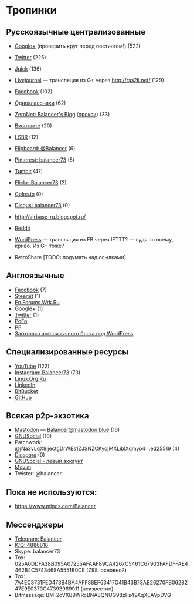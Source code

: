 # Тропинки

## Русскоязычные централизованные

- [Google+](https://plus.google.com/113730597040634449637) (проверить круг перед постингом!) (522)
- [Twitter](https://twitter.com/balancer73) (225)
- [Juick](http://juick.com/Balancer/) (136)
- [Livejournal](http://bal.livejournal.com/) — трансляция из G+ через http://rss2lj.net/ (129)
- [Facebook](https://www.facebook.com/balancer73) (102)
- [Одноклассники](https://ok.ru/profile/22648499178) (62)
- [ZeroNet: Balancer's Blog](http://127.0.0.1:43110/1MaQ4W5D6G52TpBfPACU9k9QcB1DxvHZ5v/) ([прокси](https://proxy.zeronet.a0z.ru/1MaQ4W5D6G52TpBfPACU9k9QcB1DxvHZ5v/)) (33)
- [Вконтакте](https://vk.com/balancer) (20)
- [LSBR](http://ls.balancer.ru/profile/Balancer/created/topics/) (12)
- [Flipboard: @Balancer](https://flipboard.com/@Balancer) (6)
- [Pinterest: balancer73](https://ru.pinterest.com/balancer73/) (5)
- [Tumblr](http://balancer73.tumblr.com/) (4?)
- [Flickr: Balancer73](https://www.flickr.com/photos/39045986@N08/) (2)
- [Golos.io](https://golos.io/@balancer) (0)
- [Disqus: balancer73](https://disqus.com/by/balancer73/) (0)
- http://airbase-ru.blogspot.ru/

- [Reddit](https://www.reddit.com/user/Balancer73/)
- [WordPress](https://balancer73.wordpress.com/) — трансляция из FB через IFTTT? — судя по всему, криво. Из G+ тоже?

- RetroShare [TODO: подумать над ссылками]

## Англоязычные

- [Facebook](https://www.facebook.com/roman.karshiev.9) (7)
- [Steemit](https://steemit.com/@balancer) (1)
- [En.Forums.Wrk.Ru](http://en.forums.wrk.ru/)
- [Google+](https://plus.google.com/111205326799667468448) (1)
- [Twitter](https://twitter.com/Balancer_eng) (1)
- [PoFo](https://www.politicsforum.org/forum/viewtopic.php?f=41&t=166620&start=100)
- [PF](http://www.politicalforum.com/index.php?threads/russia-in-photos-without-politics.412256/page-8)
- [Заготовка англоязычного блога под WordPress](https://balanceng.wordpress.com/)

## Специализированные ресурсы

- [YouTube](https://www.youtube.com/channel/UCNtclu0DvBOkjbVYhZZUcdA) (122)
- [Instagram: Balancer73](https://www.instagram.com/balancer73/) (73)
- [Linux.Org.Ru](https://www.linux.org.ru/people/KRoN73/)
- [LinkedIn](https://www.linkedin.com/in/balancer/)
- [BitBucket](https://bitbucket.org/Balancer/)
- [GitHub](https://github.com/Balancer/)

## Всякая p2p-экзотика

- [Mastodon](https://mastodon.blue/@Balancer) — Balancer@mastodon.blue (16)
- [GNUSocial](https://quitter.no/balancer) (10)
- Patchwork: @jNa3vLqX8ljectgDrWEs1ZJSNZCKyojMXLiblXqmyo4=.ed25519 (4)
- [Diaspora](https://pod.geraspora.de/people/575cb460f8be013213e44860008dbc6c) (0)
- [GNUSocial - левый аккаунт](https://quitter.se/balancer)
- [Movim](https://nl.movim.eu/?blog/balancer@movim.eu/)
- Twister: @balancer

## Пока не используются:

- https://www.minds.com/Balancer

## Мессенджеры

- [Telegram: Balancer](https://t.me/balancer)
- [ICQ: 4886818](https://icq.com/people/4886816)
- Skype: balancer73
- Tox: 025A0DDFA38B095A07255AFAAF89CA4267C5461C67903FAFDFFAE4462B4C5743468A5551B0CE  (Z98, основной)
- Tox: 7A4EC3731FED473B4BA4AFF88EF63417C41B43B73AB26270FB0628247E9E0370C47393969911 (неизвестно)
- Bitmessage: BM-2cVXB9WRcBNA8QNUG98zFs49XqXEA9pDVG
